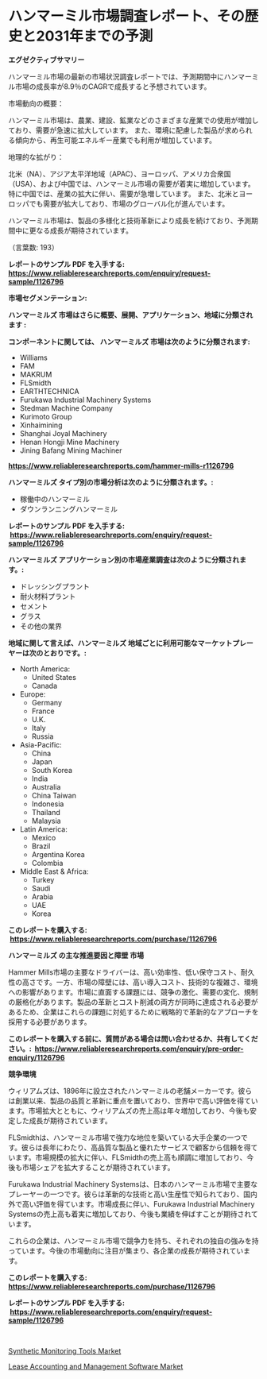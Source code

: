 <p><h1>ハンマーミル市場調査レポート、その歴史と2031年までの予測</h1></p><p><strong>エグゼクティブサマリー</strong></p>
<p><p>ハンマーミル市場の最新の市場状況調査レポートでは、予測期間中にハンマーミル市場の成長率が8.9％のCAGRで成長すると予想されています。</p><p>市場動向の概要：</p><p>ハンマーミル市場は、農業、建設、鉱業などのさまざまな産業での使用が増加しており、需要が急速に拡大しています。 また、環境に配慮した製品が求められる傾向から、再生可能エネルギー産業でも利用が増加しています。</p><p>地理的な拡がり：</p><p>北米（NA）、アジア太平洋地域（APAC）、ヨーロッパ、アメリカ合衆国（USA）、および中国では、ハンマーミル市場の需要が着実に増加しています。 特に中国では、産業の拡大に伴い、需要が急増しています。 また、北米とヨーロッパでも需要が拡大しており、市場のグローバル化が進んでいます。</p><p>ハンマーミル市場は、製品の多様化と技術革新により成長を続けており、予測期間中に更なる成長が期待されています。</p><p>（言葉数: 193）</p></p>
<p><strong>レポートのサンプル PDF を入手する: <a href="https://www.reliableresearchreports.com/enquiry/request-sample/1126796">https://www.reliableresearchreports.com/enquiry/request-sample/1126796</a></strong></p>
<p><strong>市場セグメンテーション:</strong></p>
<p><strong> ハンマーミルズ 市場はさらに概要、展開、アプリケーション、地域に分類されます :</strong></p>
<p><strong>コンポーネントに関しては、 ハンマーミルズ 市場は次のように分類されます: &nbsp;</strong></p>
<p><ul><li>Williams</li><li>FAM</li><li>MAKRUM</li><li>FLSmidth</li><li>EARTHTECHNICA</li><li>Furukawa Industrial Machinery Systems</li><li>Stedman Machine Company</li><li>Kurimoto Group</li><li>Xinhaimining</li><li>Shanghai Joyal Machinery</li><li>Henan Hongji Mine Machinery</li><li>Jining Bafang Mining Machiner</li></ul></p>
<p><strong><a href="https://www.reliableresearchreports.com/hammer-mills-r1126796">https://www.reliableresearchreports.com/hammer-mills-r1126796</a></strong></p>
<p><strong> ハンマーミルズ タイプ別の市場分析は次のように分類されます。:</strong></p>
<p><ul><li>稼働中のハンマーミル</li><li>ダウンランニングハンマーミル</li></ul></p>
<p><strong>レポートのサンプル PDF を入手する: &nbsp;<a href="https://www.reliableresearchreports.com/enquiry/request-sample/1126796">https://www.reliableresearchreports.com/enquiry/request-sample/1126796</a></strong></p>
<p><strong> ハンマーミルズ アプリケーション別の市場産業調査は次のように分類されます。:</strong></p>
<p><ul><li>ドレッシングプラント</li><li>耐火材料プラント</li><li>セメント</li><li>グラス</li><li>その他の業界</li></ul></p>
<p><strong>地域に関して言えば、ハンマーミルズ 地域ごとに利用可能なマーケットプレーヤーは次のとおりです。:</strong></p>
<p><ul>
    <li>
        North America:
        <ul>
            <li>United States</li>
            <li>Canada</li>
        </ul>
    </li>
    <li>
        Europe:
        <ul>
            <li>Germany</li>
            <li>France</li>
            <li>U.K.</li>
            <li>Italy</li>
            <li>Russia</li>
        </ul>
    </li>
    <li>
        Asia-Pacific:
        <ul>
            <li>China</li>
            <li>Japan</li>
            <li>South Korea</li>
            <li>India</li>
            <li>Australia</li>
            <li>China Taiwan</li>
            <li>Indonesia</li>
            <li>Thailand</li>
            <li>Malaysia</li>
        </ul>
    </li>
    <li>
        Latin America:
        <ul>
            <li>Mexico</li>
            <li>Brazil</li>
            <li>Argentina Korea</li>
            <li>Colombia</li>
        </ul>
    </li>
    <li>
        Middle East & Africa:
        <ul>
            <li>Turkey</li>
            <li>Saudi</li>
            <li>Arabia</li>
            <li>UAE</li>
            <li>Korea</li>
        </ul>
    </li>
    </ul></p>
<p><strong>このレポートを購入する: &nbsp;<a href="https://www.reliableresearchreports.com/purchase/1126796">https://www.reliableresearchreports.com/purchase/1126796</a></strong></p>
<p><strong>ハンマーミルズ の主な推進要因と障壁 市場</strong></p>
<p><p>Hammer Mills市場の主要なドライバーは、高い効率性、低い保守コスト、耐久性の高さです。一方、市場の障壁には、高い導入コスト、技術的な複雑さ、環境への影響があります。市場に直面する課題には、競争の激化、需要の変化、規制の厳格化があります。製品の革新とコスト削減の両方が同時に達成される必要があるため、企業はこれらの課題に対処するために戦略的で革新的なアプローチを採用する必要があります。</p></p>
<p><strong>このレポートを購入する前に、質問がある場合は問い合わせるか、共有してください。:&nbsp; <a href="https://www.reliableresearchreports.com/enquiry/pre-order-enquiry/1126796">https://www.reliableresearchreports.com/enquiry/pre-order-enquiry/1126796</a></strong></p>
<p><strong>競争環境</strong></p>
<p><p>ウィリアムズは、1896年に設立されたハンマーミルの老舗メーカーです。彼らは創業以来、製品の品質と革新に重点を置いており、世界中で高い評価を得ています。市場拡大とともに、ウィリアムズの売上高は年々増加しており、今後も安定した成長が期待されています。</p><p>FLSmidthは、ハンマーミル市場で強力な地位を築いている大手企業の一つです。彼らは長年にわたり、高品質な製品と優れたサービスで顧客から信頼を得ています。市場規模の拡大に伴い、FLSmidthの売上高も順調に増加しており、今後も市場シェアを拡大することが期待されています。</p><p>Furukawa Industrial Machinery Systemsは、日本のハンマーミル市場で主要なプレーヤーの一つです。彼らは革新的な技術と高い生産性で知られており、国内外で高い評価を得ています。市場成長に伴い、Furukawa Industrial Machinery Systemsの売上高も着実に増加しており、今後も業績を伸ばすことが期待されています。</p><p>これらの企業は、ハンマーミル市場で競争力を持ち、それぞれの独自の強みを持っています。今後の市場動向に注目が集まり、各企業の成長が期待されています。</p></p>
<p><strong>このレポートを購入する: &nbsp; <a href="https://www.reliableresearchreports.com/purchase/1126796">https://www.reliableresearchreports.com/purchase/1126796</a></strong></p>
<p><strong>レポートのサンプル PDF を入手する: &nbsp;<a href="https://www.reliableresearchreports.com/enquiry/request-sample/1126796">https://www.reliableresearchreports.com/enquiry/request-sample/1126796</a></strong><strong></strong></p>
<p>&nbsp;</p>
<p><p><a href="https://github.com/Hazelklievgspy6vdcsmu106w/Market-Research-Report-List-2/blob/main/synthetic-monitoring-tools-market.md">Synthetic Monitoring Tools Market</a></p><p><a href="https://github.com/lubmix/Market-Research-Report-List-2/blob/main/lease-accounting-and-management-software-market.md">Lease Accounting and Management Software Market</a></p></p>